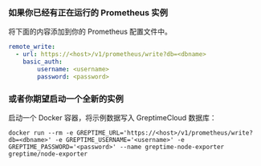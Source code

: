 
### 如果你已经有正在运行的 Prometheus 实例

将下面的内容添加到你的 Prometheus 配置文件中。

```yaml
remote_write:
  - url: https://<host>/v1/prometheus/write?db=<dbname>
    basic_auth:
        username: <username>
        password: <password>
```

### 或者你期望启动一个全新的实例

启动一个 Docker 容器，将示例数据写入 GreptimeCloud 数据库：

```shell
docker run --rm -e GREPTIME_URL='https://<host>/v1/prometheus/write?db=<dbname>' -e GREPTIME_USERNAME='<username>' -e GREPTIME_PASSWORD='<password>' --name greptime-node-exporter greptime/node-exporter
```
